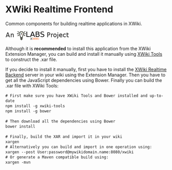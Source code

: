 # XWiki Realtime Frontend

Common components for building realtime applications in XWiki.

[![XWiki labs logo](https://raw.githubusercontent.com/xwiki-labs/xwiki-labs-logo/master/projects/xwikilabs/xwikilabsproject.png "XWiki labs")](https://labs.xwiki.com/xwiki/bin/view/Projects/XWikiLabsProject)

Although it is **recommended** to install this application from the XWiki Extension Manager,
you can build and install it manually using [XWiki Tools][xwiki-tools] to construct the .xar file.

If you decide to install it manually, first you have to install the [XWiki Realtime Backend][rtbackend]
server in your wiki using the Extension Manager. Then you have to get all the JavaScript dependencies
using Bower. Finally you can build the .xar file with XWiki Tools:

    # First make sure you have XWiki Tools and Bower installed and up-to-date
    npm install -g xwiki-tools
    npm install -g bower

    # Then download all the dependencies using Bower
    bower install

    # Finally, build the XAR and import it in your wiki
    xargen
    # Alternatively you can build and import in one operation using:
    xargen --post User:password@mywikidomain.name:8080/xwiki
    # Or generate a Maven compatible build using:
    xargen -mvn

[rtbackend]: http://extensions.xwiki.org/xwiki/bin/view/Extension/Realtime+Netflux+Backend/
[xwiki-tools]: https://github.com/xwiki-contrib/xwiki-tools-node
